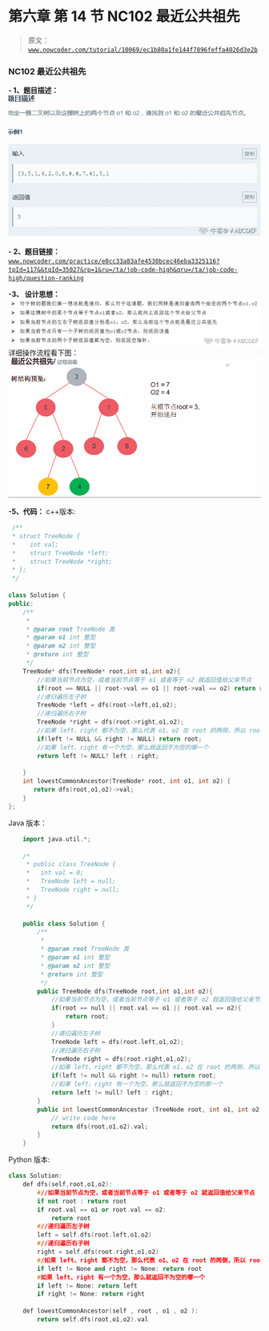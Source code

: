 # 第六章 第 14 节 NC102 最近公共祖先

> 原文：[`www.nowcoder.com/tutorial/10069/ec1b80a1fe144f7896feffa4026d3e2b`](https://www.nowcoder.com/tutorial/10069/ec1b80a1fe144f7896feffa4026d3e2b)

### NC102 最近公共祖先

**- 1、题目描述：**
![图片说明](img/66919956304735ade1eada8ade95132d.png "图片标题")

**- 2、题目链接：**
[`www.nowcoder.com/practice/e0cc33a83afe4530bcec46eba3325116?tpId=117&&tqId=35027&rp=1&ru=/ta/job-code-high&qru=/ta/job-code-high/question-ranking`](https://www.nowcoder.com/practice/e0cc33a83afe4530bcec46eba3325116?tpId=117&&tqId=35027&rp=1&ru=/ta/job-code-high&qru=/ta/job-code-high/question-ranking)

**-3、 设计思想：**
![图片说明](img/8f6fc7baa55934aaa23ee02be5325bfe.png "图片标题")
详细操作流程看下图：
![图片说明](img/1eb912e8c565375f624ff4414b926028.png "图片标题")

**-5、代码：**
c++版本:

```cpp
 /**
 * struct TreeNode {
 *    int val;
 *    struct TreeNode *left;
 *    struct TreeNode *right;
 * };
 */

class Solution {
public:
    /**
     * 
     * @param root TreeNode 类 
     * @param o1 int 整型 
     * @param o2 int 整型 
     * @return int 整型
     */
    TreeNode* dfs(TreeNode* root,int o1,int o2){
        //如果当前节点为空，或者当前节点等于 o1 或者等于 o2 就返回值给父亲节点
        if(root == NULL || root->val == o1 || root->val == o2) return root;
        //递归遍历左子树
        TreeNode *left = dfs(root->left,o1,o2);
        //递归遍历右子树
        TreeNode *right = dfs(root->right,o1,o2);
        //如果 left、right 都不为空，那么代表 o1、o2 在 root 的两侧，所以 root 为他们的公共祖先
        if(left != NULL && right != NULL) return root;
        //如果 left、right 有一个为空，那么就返回不为空的哪一个
        return left != NULL? left : right;

    }
    int lowestCommonAncestor(TreeNode* root, int o1, int o2) {
       return dfs(root,o1,o2)->val;
    }
};

```

Java 版本：

```cpp
    import java.util.*;

    /*
     * public class TreeNode {
     *   int val = 0;
     *   TreeNode left = null;
     *   TreeNode right = null;
     * }
     */

    public class Solution {
        /**
         * 
         * @param root TreeNode 类 
         * @param o1 int 整型 
         * @param o2 int 整型 
         * @return int 整型
         */
        public TreeNode dfs(TreeNode root,int o1,int o2){
            //如果当前节点为空，或者当前节点等于 o1 或者等于 o2 就返回值给父亲节点
            if(root == null || root.val == o1 || root.val == o2){
                return root;
            }
            //递归遍历左子树
            TreeNode left = dfs(root.left,o1,o2);
            //递归遍历右子树
            TreeNode right = dfs(root.right,o1,o2);
            //如果 left、right 都不为空，那么代表 o1、o2 在 root 的两侧，所以 root 为他们的公共祖先
            if(left != null && right != null) return root;
            //如果 left、right 有一个为空，那么就返回不为空的那一个
            return left != null? left : right;
        }
        public int lowestCommonAncestor (TreeNode root, int o1, int o2) {
            // write code here
            return dfs(root,o1,o2).val;
        }
    }

```

Python 版本:

```cpp
class Solution:
    def dfs(self,root,o1,o2):
        #//如果当前节点为空，或者当前节点等于 o1 或者等于 o2 就返回值给父亲节点
        if not root : return root
        if root.val == o1 or root.val == o2:
            return root
        #//递归遍历左子树
        left = self.dfs(root.left,o1,o2)
        #//递归遍历右子树
        right = self.dfs(root.right,o1,o2)
        #/如果 left、right 都不为空，那么代表 o1、o2 在 root 的两侧，所以 root 为他们的公共祖先
        if left != None and right != None: return root
        #如果 left、right 有一个为空，那么就返回不为空的哪一个
        if left != None: return left
        if right != None: return right

    def lowestCommonAncestor(self , root , o1 , o2 ):
        return self.dfs(root,o1,o2).val

```
